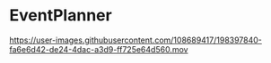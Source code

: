 # EventPlanner
 


https://user-images.githubusercontent.com/108689417/198397840-fa6e6d42-de24-4dac-a3d9-ff725e64d560.mov

